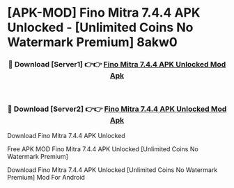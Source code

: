# [APK-MOD] Fino Mitra 7.4.4 APK Unlocked - [Unlimited Coins No Watermark Premium] 8akw0



<div align="center">
<h3>🔴 Download [Server1] 👉👉 <a href="https://momento.my/?title=Fino_Mitra_7.4.4_APK_Unlocked">Fino Mitra 7.4.4 APK Unlocked Mod Apk</a></h3><br>

<h3>🔴 Download [Server2] 👉👉 <a href="https://momento.my/?title=Fino_Mitra_7.4.4_APK_Unlocked">Fino Mitra 7.4.4 APK Unlocked Mod Apk</a></h3>
</div>



Download Fino Mitra 7.4.4 APK Unlocked 

Free APK MOD Fino Mitra 7.4.4 APK Unlocked [Unlimited Coins No Watermark Premium]

Download Fino Mitra 7.4.4 APK Unlocked [Unlimited Coins No Watermark Premium] Mod For Android
